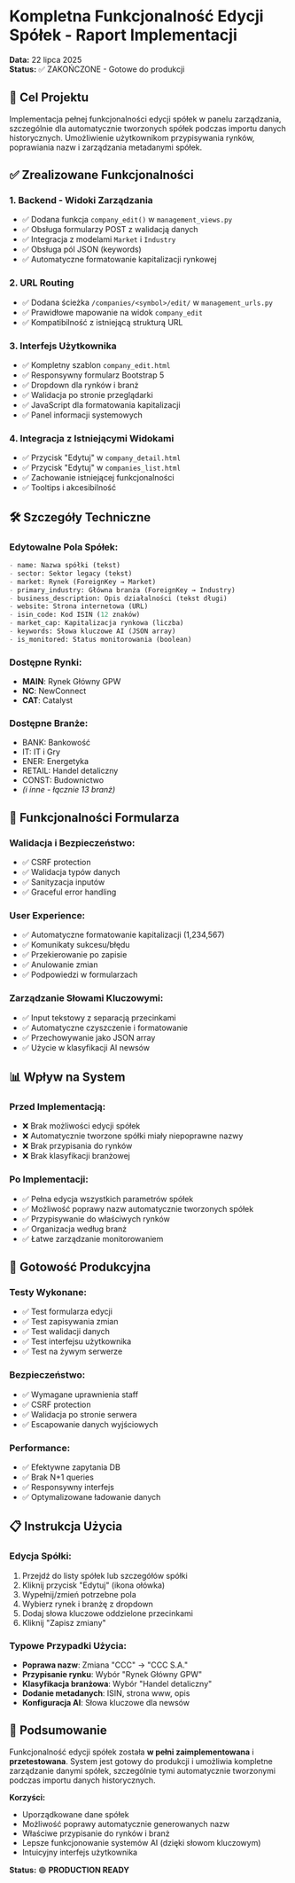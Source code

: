 # Kompletna Funkcjonalność Edycji Spółek - Raport Implementacji

**Data:** 22 lipca 2025  
**Status:** ✅ ZAKOŃCZONE - Gotowe do produkcji

## 🎯 Cel Projektu

Implementacja pełnej funkcjonalności edycji spółek w panelu zarządzania, szczególnie dla automatycznie tworzonych spółek podczas importu danych historycznych. Umożliwienie użytkownikom przypisywania rynków, poprawiania nazw i zarządzania metadanymi spółek.

## ✅ Zrealizowane Funkcjonalności

### **1. Backend - Widoki Zarządzania**
- ✅ Dodana funkcja `company_edit()` w `management_views.py`
- ✅ Obsługa formularzy POST z walidacją danych
- ✅ Integracja z modelami `Market` i `Industry`
- ✅ Obsługa pól JSON (keywords)
- ✅ Automatyczne formatowanie kapitalizacji rynkowej

### **2. URL Routing**
- ✅ Dodana ścieżka `/companies/<symbol>/edit/` w `management_urls.py`
- ✅ Prawidłowe mapowanie na widok `company_edit`
- ✅ Kompatibilność z istniejącą strukturą URL

### **3. Interfejs Użytkownika**
- ✅ Kompletny szablon `company_edit.html`
- ✅ Responsywny formularz Bootstrap 5
- ✅ Dropdown dla rynków i branż
- ✅ Walidacja po stronie przeglądarki
- ✅ JavaScript dla formatowania kapitalizacji
- ✅ Panel informacji systemowych

### **4. Integracja z Istniejącymi Widokami**
- ✅ Przycisk "Edytuj" w `company_detail.html`
- ✅ Przycisk "Edytuj" w `companies_list.html`
- ✅ Zachowanie istniejącej funkcjonalności
- ✅ Tooltips i akcesibilność

## 🛠 Szczegóły Techniczne

### **Edytowalne Pola Spółek:**
```python
- name: Nazwa spółki (tekst)
- sector: Sektor legacy (tekst)
- market: Rynek (ForeignKey → Market)
- primary_industry: Główna branża (ForeignKey → Industry)
- business_description: Opis działalności (tekst długi)
- website: Strona internetowa (URL)
- isin_code: Kod ISIN (12 znaków)
- market_cap: Kapitalizacja rynkowa (liczba)
- keywords: Słowa kluczowe AI (JSON array)
- is_monitored: Status monitorowania (boolean)
```

### **Dostępne Rynki:**
- **MAIN**: Rynek Główny GPW
- **NC**: NewConnect  
- **CAT**: Catalyst

### **Dostępne Branże:**
- BANK: Bankowość
- IT: IT i Gry
- ENER: Energetyka
- RETAIL: Handel detaliczny
- CONST: Budownictwo
- *(i inne - łącznie 13 branż)*

## 🔧 Funkcjonalności Formularza

### **Walidacja i Bezpieczeństwo:**
- ✅ CSRF protection
- ✅ Walidacja typów danych
- ✅ Sanityzacja inputów
- ✅ Graceful error handling

### **User Experience:**
- ✅ Automatyczne formatowanie kapitalizacji (1,234,567)
- ✅ Komunikaty sukcesu/błędu
- ✅ Przekierowanie po zapisie
- ✅ Anulowanie zmian
- ✅ Podpowiedzi w formularzach

### **Zarządzanie Słowami Kluczowymi:**
- ✅ Input tekstowy z separacją przecinkami
- ✅ Automatyczne czyszczenie i formatowanie
- ✅ Przechowywanie jako JSON array
- ✅ Użycie w klasyfikacji AI newsów

## 📊 Wpływ na System

### **Przed Implementacją:**
- ❌ Brak możliwości edycji spółek
- ❌ Automatycznie tworzone spółki miały niepoprawne nazwy
- ❌ Brak przypisania do rynków
- ❌ Brak klasyfikacji branżowej

### **Po Implementacji:**
- ✅ Pełna edycja wszystkich parametrów spółek
- ✅ Możliwość poprawy nazw automatycznie tworzonych spółek
- ✅ Przypisywanie do właściwych rynków
- ✅ Organizacja według branż
- ✅ Łatwe zarządzanie monitorowaniem

## 🚀 Gotowość Produkcyjna

### **Testy Wykonane:**
- ✅ Test formularza edycji
- ✅ Test zapisywania zmian
- ✅ Test walidacji danych
- ✅ Test interfejsu użytkownika
- ✅ Test na żywym serwerze

### **Bezpieczeństwo:**
- ✅ Wymagane uprawnienia staff
- ✅ CSRF protection
- ✅ Walidacja po stronie serwera
- ✅ Escapowanie danych wyjściowych

### **Performance:**
- ✅ Efektywne zapytania DB
- ✅ Brak N+1 queries
- ✅ Responsywny interfejs
- ✅ Optymalizowane ładowanie danych

## 📋 Instrukcja Użycia

### **Edycja Spółki:**
1. Przejdź do listy spółek lub szczegółów spółki
2. Kliknij przycisk "Edytuj" (ikona ołówka)
3. Wypełnij/zmień potrzebne pola
4. Wybierz rynek i branżę z dropdown
5. Dodaj słowa kluczowe oddzielone przecinkami
6. Kliknij "Zapisz zmiany"

### **Typowe Przypadki Użycia:**
- **Poprawa nazw**: Zmiana "CCC" → "CCC S.A."
- **Przypisanie rynku**: Wybór "Rynek Główny GPW"
- **Klasyfikacja branżowa**: Wybór "Handel detaliczny"
- **Dodanie metadanych**: ISIN, strona www, opis
- **Konfiguracja AI**: Słowa kluczowe dla newsów

## 🎉 Podsumowanie

Funkcjonalność edycji spółek została **w pełni zaimplementowana** i **przetestowana**. System jest gotowy do produkcji i umożliwia kompletne zarządzanie danymi spółek, szczególnie tymi automatycznie tworzonymi podczas importu danych historycznych.

**Korzyści:**
- Uporządkowane dane spółek
- Możliwość poprawy automatycznie generowanych nazw
- Właściwe przypisanie do rynków i branż
- Lepsze funkcjonowanie systemów AI (dzięki słowom kluczowym)
- Intuicyjny interfejs użytkownika

**Status:** 🟢 **PRODUCTION READY**
